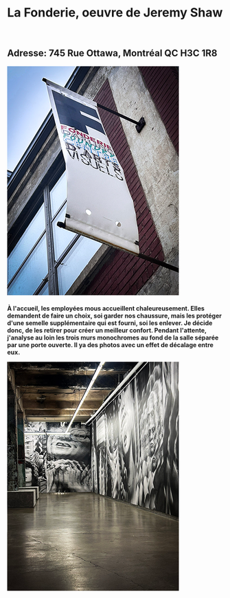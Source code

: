 <h1> 
La Fonderie, oeuvre de Jeremy Shaw
</h1>
<br>
<h2>
  Adresse: 745 Rue Ottawa, Montréal QC H3C 1R8 
</h2>

 ![photo](media/banniere_fonderie.png)

<h4>
À l'accueil, les employées mous accueillent chaleureusement. Elles demandent de faire un choix,
soi garder nos chaussure, 
mais les protéger d'une semelle supplémentaire qui est fourni, soi les enlever.
Je décide donc, de les retirer pour créer un meilleur confort. 
Pendant l'attente, j'analyse au loin les trois murs monochromes au fond de la salle séparée par une porte ouverte.
Il ya des photos avec un effet de décalage entre eux.
  
 <br> 

![photo](media/entrer_oeuvre.png)


</h4>


